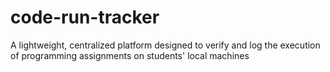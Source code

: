 # code-run-tracker
A lightweight, centralized platform designed to verify and log the execution of programming assignments on students' local machines
